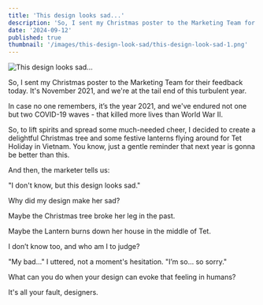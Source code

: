 ```yaml
---
title: 'This design looks sad...'
description: 'So, I sent my Christmas poster to the Marketing Team for their feedback today.'
date: '2024-09-12'
published: true
thumbnail: '/images/this-design-look-sad/this-design-look-sad-1.png'
---
```


![This design looks sad...](/images/this-design-look-sad/this-design-look-sad-1.png)

So, I sent my Christmas poster to the Marketing Team for their feedback today. It's November 2021, and we're at the tail end of this turbulent year.

In case no one remembers, it’s the year 2021, and we've endured not one but two COVID-19 waves - that killed more lives than World War II.

So, to lift spirits and spread some much-needed cheer, I decided to create a delightful Christmas tree and some festive lanterns flying around for Tet Holiday in Vietnam. You know, just a gentle reminder that next year is gonna be better than this.

And then, the marketer tells us:

"I don't know, but this design looks sad."

Why did my design make her sad?

Maybe the Christmas tree broke her leg in the past.

Maybe the Lantern burns down her house in the middle of Tet.

I don’t know too, and who am I to judge?

"My bad..." I uttered, not a moment's hesitation. "I’m so... so sorry."

What can you do when your design can evoke that feeling in humans?

It's all your fault,
designers.
